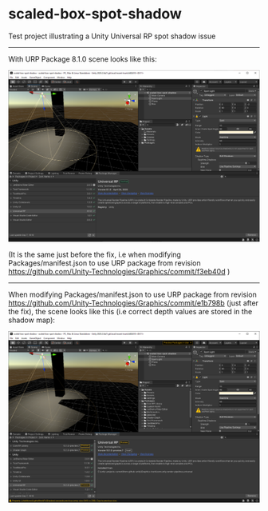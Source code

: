 # scaled-box-spot-shadow
Test project illustrating a Unity Universal RP spot shadow issue

----

With URP Package 8.1.0 scene looks like this:

![](screenshots/editor-8-1-0.PNG)

(It is the same just before the fix, i.e when modifying Packages/manifest.json to use URP package from revision https://github.com/Unity-Technologies/Graphics/commit/f3eb40d )

----

When modifying Packages/manifest.json to use URP package from revision https://github.com/Unity-Technologies/Graphics/commit/e1b798b (just after the fix), the scene looks like this (i.e correct depth values are stored in the shadow map):

![](screenshots/editor-fix-revision.PNG)

